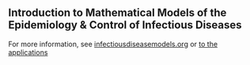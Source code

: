 ## Introduction to Mathematical Models of the Epidemiology & Control of Infectious Diseases

For more information, see [infectiousdiseasemodels.org](http://www.infectiousdiseasemodels.org/) or [to the applications](https://shiny.dide.imperial.ac.uk/infectiousdiseasemodels-2019)

